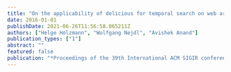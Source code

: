 ```yaml
---
title: "On the applicability of delicious for temporal search on web archives"
date: 2016-01-01
publishDate: 2021-06-26T11:56:58.065211Z
authors: ["Helge Holzmann", "Wolfgang Nejdl", "Avishek Anand"]
publication_types: ["1"]
abstract: ""
featured: false
publication: "*Proceedings of the 39th International ACM SIGIR conference on Research and Development in Information Retrieval*"
---
```


